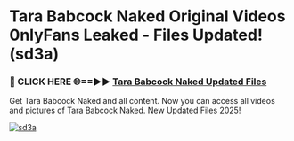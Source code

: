 # Tara Babcock Naked Original Videos 0nlyFans Leaked - Files Updated! (sd3a)

<h3>🔴 CLICK HERE 🌐==►► <a href="https://tinyurl.com/yckcrads" rel="nofollow">Tara Babcock Naked Updated Files</a></h3>

Get Tara Babcock Naked and all content. Now you can access all videos and pictures of Tara Babcock Naked. New Updated Files 2025!

[![sd3a](https://i.imgur.com/hpKpOFt.gif)](https://tinyurl.com/yckcrads)

